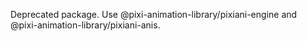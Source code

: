 Deprecated package. Use @pixi-animation-library/pixiani-engine and @pixi-animation-library/pixiani-anis.
